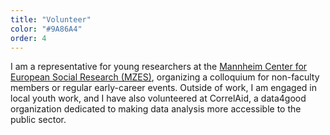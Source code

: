```yaml
---
title: "Volunteer"
color: "#9A86A4"
order: 4
---
```


I am a representative for young researchers at the [Mannheim Center for European Social Research (MZES)](https://www.mzes.uni-mannheim.de/d7/en), organizing a colloquium for non-faculty members or regular early-career events. Outside of work, I am engaged in local youth work, and I have also volunteered at CorrelAid, a data4good organization dedicated to making data analysis more accessible to the public sector.
